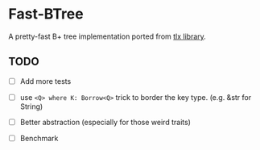 # Fast-BTree

A pretty-fast B+ tree implementation ported from [tlx library](https://github.com/tlx/tlx).

## TODO

- [ ] Add more tests

- [ ] use `<Q> where K: Borrow<Q>` trick to border the key type. (e.g. &str for String)

- [ ] Better abstraction (especially for those weird traits)

- [ ] Benchmark
